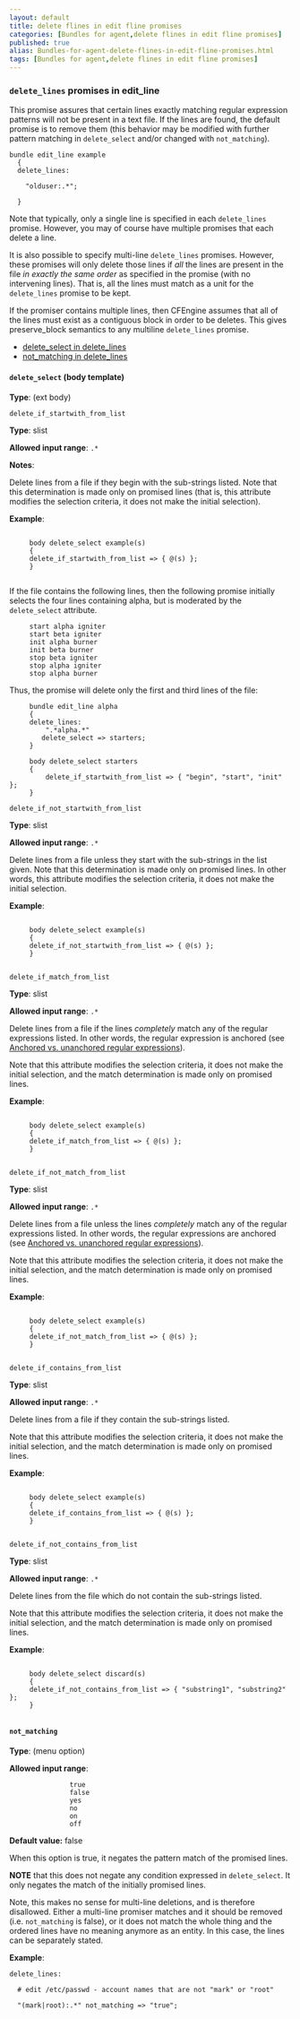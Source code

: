 ```yaml
---
layout: default
title: delete flines in edit fline promises
categories: [Bundles for agent,delete flines in edit fline promises]
published: true
alias: Bundles-for-agent-delete-flines-in-edit-fline-promises.html
tags: [Bundles for agent,delete flines in edit fline promises]
---
```


### `delete_lines` promises in edit\_line

  

This promise assures that certain lines exactly matching regular
expression patterns will not be present in a text file. If the lines are
found, the default promise is to remove them (this behavior may be
modified with further pattern matching in `delete_select` and/or changed
with `not_matching`).

  

```cf3
bundle edit_line example
  {
  delete_lines:

    "olduser:.*";

  }
```

Note that typically, only a single line is specified in each
`delete_lines` promise. However, you may of course have multiple
promises that each delete a line.

It is also possible to specify multi-line `delete_lines` promises.
However, these promises will only delete those lines if *all* the lines
are present in the file *in exactly the same order* as specified in the
promise (with no intervening lines). That is, all the lines must match
as a unit for the `delete_lines` promise to be kept.

If the promiser contains multiple lines, then CFEngine assumes that all
of the lines must exist as a contiguous block in order to be deletes.
This gives preserve\_block semantics to any multiline `delete_lines`
promise.

-   [delete\_select in
    delete\_lines](#delete_005fselect-in-delete_005flines)
-   [not\_matching in
    delete\_lines](#not_005fmatching-in-delete_005flines)

#### `delete_select` (body template)

**Type**: (ext body)

`delete_if_startwith_from_list`

**Type**: slist

**Allowed input range**: `.*`

**Notes**:  
   

Delete lines from a file if they begin with the sub-strings listed. Note
that this determination is made only on promised lines (that is, this
attribute modifies the selection criteria, it does not make the initial
selection). 

**Example**:  
   

```cf3
     
     body delete_select example(s)
     {
     delete_if_startwith_from_list => { @(s) };
     }
     
```

If the file contains the following lines, then the following promise initially selects the four lines containing
alpha, but is moderated by the `delete_select` attribute.

```cf3
     start alpha igniter
     start beta igniter
     init alpha burner
     init beta burner
     stop beta igniter
     stop alpha igniter
     stop alpha burner
```

Thus, the promise will delete only the first and third lines of the file:

```cf3
     bundle edit_line alpha
     {
     delete_lines:
         ".*alpha.*"
        delete_select => starters;
     }
     
     body delete_select starters
     {
         delete_if_startwith_from_list => { "begin", "start", "init" };
     }
```

`delete_if_not_startwith_from_list`

**Type**: slist

**Allowed input range**: `.*`

Delete lines from a file unless they start with the sub-strings in the list given. Note that this determination is made only on promised lines.
In other words, this attribute modifies the selection criteria, it does not make the initial selection.   

**Example**:  
   

```cf3
     
     body delete_select example(s)
     {
     delete_if_not_startwith_from_list => { @(s) };
     }
     
```

`delete_if_match_from_list`

**Type**: slist

**Allowed input range**: `.*`

Delete lines from a file if the lines *completely* match any of the regular expressions listed. In other words, the regular expression is
anchored (see [Anchored vs. unanchored regular expressions](#Anchored-vs_002e-unanchored-regular-expressions)).

Note that this attribute modifies the selection criteria, it does not make the initial selection, and the match determination is made only on
promised lines.   

**Example**:  
   

```cf3
     
     body delete_select example(s)
     {
     delete_if_match_from_list => { @(s) };
     }
     
```

`delete_if_not_match_from_list`

**Type**: slist

**Allowed input range**: `.*`

Delete lines from a file unless the lines *completely* match any of the regular expressions listed. In other words, the regular expressions are
anchored (see [Anchored vs. unanchored regular expressions](#Anchored-vs_002e-unanchored-regular-expressions)).

Note that this attribute modifies the selection criteria, it does not make the initial selection, and the match determination is made only on
promised lines.   

**Example**:  
   

```cf3
     
     body delete_select example(s)
     {
     delete_if_not_match_from_list => { @(s) };
     }
     
```

`delete_if_contains_from_list`

**Type**: slist

**Allowed input range**: `.*`

Delete lines from a file if they contain the sub-strings listed.

Note that this attribute modifies the selection criteria, it does not make the initial selection, and the match determination is made only on
promised lines.   

**Example**:  
   

```cf3
     
     body delete_select example(s)
     {
     delete_if_contains_from_list => { @(s) };
     }
     
```

`delete_if_not_contains_from_list`

**Type**: slist

**Allowed input range**: `.*`

Delete lines from the file which do not contain the sub-strings listed.

Note that this attribute modifies the selection criteria, it does not
make the initial selection, and the match determination is made only on
promised lines.

**Example**:  
   

```cf3
     
     body delete_select discard(s)
     {
     delete_if_not_contains_from_list => { "substring1", "substring2" };
     }
     
```

#### `not_matching`

**Type**: (menu option)

**Allowed input range**:   

```cf3
               true
               false
               yes
               no
               on
               off
```

**Default value:** false

When this option is true, it negates the pattern match of the promised lines.

**NOTE** that this does not negate any condition expressed in `delete_select`. It only negates the match of the initially promised
lines.

Note, this makes no sense for multi-line deletions, and is therefore disallowed. Either a multi-line promiser matches and it should be
removed (i.e. `not_matching` is false), or it does not match the whole thing and the ordered lines have no meaning anymore as an entity. In
this case, the lines can be separately stated.

**Example**:  
   

```cf3
delete_lines:

  # edit /etc/passwd - account names that are not "mark" or "root"

  "(mark|root):.*" not_matching => "true";
```

